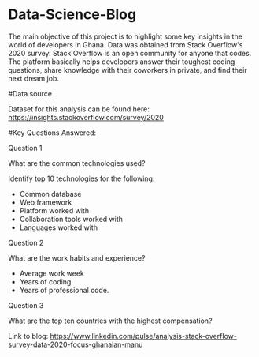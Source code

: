 # Data-Science-Blog

The main objective of this project is to highlight some key insights in the world of developers in Ghana. Data was obtained from Stack Overflow's 2020 survey. Stack Overflow is an open community for anyone that codes. The platform basically helps developers answer their toughest coding questions, share knowledge with their coworkers in private, and find their next dream job.

#Data source

Dataset for this analysis can be found here: https://insights.stackoverflow.com/survey/2020

#Key Questions Answered:

Question 1

What are the common technologies used?

Identify top 10 technologies for the following:

- Common database
- Web framework
- Platform worked with
- Collaboration tools worked with
- Languages worked with

Question 2

What are the work habits and experience?

- Average work week
- Years of coding
- Years of professional code.

Question 3

What are the top ten countries with the highest compensation?




Link to blog: https://www.linkedin.com/pulse/analysis-stack-overflow-survey-data-2020-focus-ghanaian-manu
